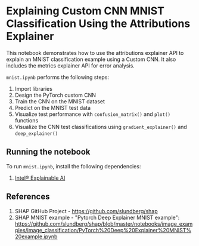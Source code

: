 # Explaining Custom CNN MNIST Classification Using the Attributions Explainer

This notebook demonstrates how to use the attributions explainer API to explain an MNIST classification example using a Custom CNN. It also includes the metrics explainer API for error analysis.

`mnist.ipynb` performs the following steps:
1. Import libraries
2. Design the PyTorch custom CNN
3. Train the CNN on the MNIST dataset
4. Predict on the MNIST test data
5. Visualize test performance with `confusion_matrix()` and `plot()` functions
6. Visualize the CNN test classifications using `gradient_explainer()` and `deep_explainer()`

## Running the notebook

To run `mnist.ipynb`, install the following dependencies:
1. [Intel® Explainable AI](https://github.com/Intel/intel-xai-tools)

## References

1. SHAP GitHub Project - https://github.com/slundberg/shap
2. SHAP MNIST example - "Pytorch Deep Explainer MNIST example": https://github.com/slundberg/shap/blob/master/notebooks/image_examples/image_classification/PyTorch%20Deep%20Explainer%20MNIST%20example.ipynb